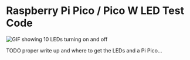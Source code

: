 # Raspberry Pi Pico / Pico W LED Test Code

<img src="https://simonprickett.dev/assets/external/led_demo.gif" alt="GIF showing 10 LEDs turning on and off"/>

TODO proper write up and where to get the LEDs and a Pi Pico...